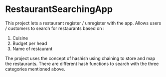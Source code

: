 # RestaurantSearchingApp
This project lets a restaurant register / unregister with the app.
Allows users / customers to search for restaurants based on :
  1. Cuisine
  2. Budget per head
  3. Name of restaurant
  
The project uses the concept of hashish using chaining to store and map the restaurants.
There are different hash functions to search with the three categories mentioned above.
